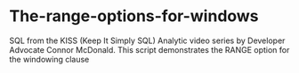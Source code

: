 # The-range-options-for-windows
SQL from the KISS (Keep It Simply SQL) Analytic video series by Developer Advocate Connor McDonald. This script demonstrates the RANGE option for the windowing clause
